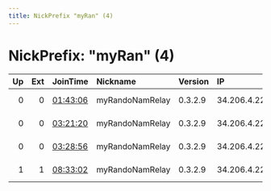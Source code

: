 ```yaml
---
title: NickPrefix "myRan" (4)
---
```


# NickPrefix: "myRan" (4)

|   Up |   Ext | JoinTime                                                                                   | Nickname        | Version   | IP           | AS               | CC   |   ORp |   Dirp | OS    | Contact   |   eFamMembers |
|-----:|------:|:-------------------------------------------------------------------------------------------|:----------------|:----------|:-------------|:-----------------|:-----|------:|-------:|:------|:----------|--------------:|
|    0 |     0 | [01:43:06](https://atlas.torproject.org/#details/DBDC222F7B42B6B98C88CD628AC4C6A8500A5806) | myRandoNamRelay | 0.3.2.9   | 34.206.4.227 | Amazon.com, Inc. | us   |  9001 |   9030 | Linux | None      |             1 |
|    0 |     0 | [03:21:20](https://atlas.torproject.org/#details/180DD26FB1502FD9870209E8F49BAEE90E4E9791) | myRandoNamRelay | 0.3.2.9   | 34.206.4.227 | Amazon.com, Inc. | us   |  9001 |      0 | Linux | None      |             1 |
|    0 |     0 | [03:28:56](https://atlas.torproject.org/#details/9599909BA599ED3B6134DB282D1AAB993966D9D3) | myRandoNamRelay | 0.3.2.9   | 34.206.4.227 | Amazon.com, Inc. | us   |  9000 |      0 | Linux | None      |             1 |
|    1 |     1 | [08:33:02](https://atlas.torproject.org/#details/A11A594969E5A7B6B7E69F82458A3795EAD931DF) | myRandoNamRelay | 0.3.2.9   | 34.206.4.227 | Amazon.com, Inc. | us   |  9000 |      0 | Linux | None      |             1 |
